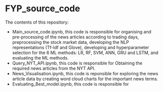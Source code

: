 # FYP_source_code
The contents of this repository:
- Main_source_code.ipynb, this code is responsible for organising and pre-processing of the news articles according to trading days, preprocessing the stock market data, developing the NLP representations (Tf-Idf and Glove), developing and hyperparameter selection for the 6 ML methods: LR, RF, SVM, ANN, GRU and LSTM, and evaluating the ML methods.
- Query_NYT_API.ipynb, this code is responsible for Obtaining the required news articles from the NYT API.
- News_Visualisation.ipynb, this code is reponsible for exploring the news article data by creating word cloud charts for the important news terms. 
- Evaluating_Best_model.ipynb, this code is responsible for 

